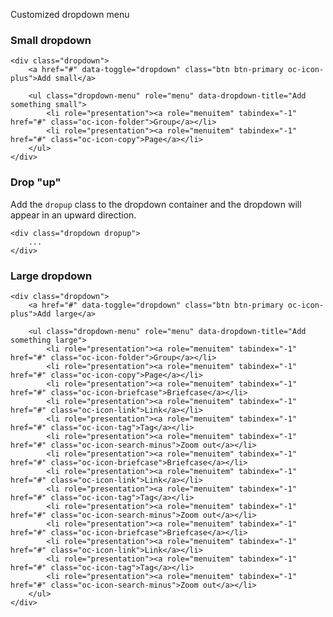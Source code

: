 Customized dropdown menu

### Small dropdown

    <div class="dropdown">
        <a href="#" data-toggle="dropdown" class="btn btn-primary oc-icon-plus">Add small</a>

        <ul class="dropdown-menu" role="menu" data-dropdown-title="Add something small">
            <li role="presentation"><a role="menuitem" tabindex="-1" href="#" class="oc-icon-folder">Group</a></li>
            <li role="presentation"><a role="menuitem" tabindex="-1" href="#" class="oc-icon-copy">Page</a></li>
        </ul>
    </div>

### Drop "up"

Add the `dropup` class to the dropdown container and the dropdown will appear in an upward direction.

    <div class="dropdown dropup">
        ...
    </div>

### Large dropdown

    <div class="dropdown">
        <a href="#" data-toggle="dropdown" class="btn btn-primary oc-icon-plus">Add large</a>

        <ul class="dropdown-menu" role="menu" data-dropdown-title="Add something large">
            <li role="presentation"><a role="menuitem" tabindex="-1" href="#" class="oc-icon-folder">Group</a></li>
            <li role="presentation"><a role="menuitem" tabindex="-1" href="#" class="oc-icon-copy">Page</a></li>
            <li role="presentation"><a role="menuitem" tabindex="-1" href="#" class="oc-icon-briefcase">Briefcase</a></li>
            <li role="presentation"><a role="menuitem" tabindex="-1" href="#" class="oc-icon-link">Link</a></li>
            <li role="presentation"><a role="menuitem" tabindex="-1" href="#" class="oc-icon-tag">Tag</a></li>
            <li role="presentation"><a role="menuitem" tabindex="-1" href="#" class="oc-icon-search-minus">Zoom out</a></li>
            <li role="presentation"><a role="menuitem" tabindex="-1" href="#" class="oc-icon-briefcase">Briefcase</a></li>
            <li role="presentation"><a role="menuitem" tabindex="-1" href="#" class="oc-icon-link">Link</a></li>
            <li role="presentation"><a role="menuitem" tabindex="-1" href="#" class="oc-icon-tag">Tag</a></li>
            <li role="presentation"><a role="menuitem" tabindex="-1" href="#" class="oc-icon-search-minus">Zoom out</a></li>
            <li role="presentation"><a role="menuitem" tabindex="-1" href="#" class="oc-icon-briefcase">Briefcase</a></li>
            <li role="presentation"><a role="menuitem" tabindex="-1" href="#" class="oc-icon-link">Link</a></li>
            <li role="presentation"><a role="menuitem" tabindex="-1" href="#" class="oc-icon-tag">Tag</a></li>
            <li role="presentation"><a role="menuitem" tabindex="-1" href="#" class="oc-icon-search-minus">Zoom out</a></li>
        </ul>
    </div>
